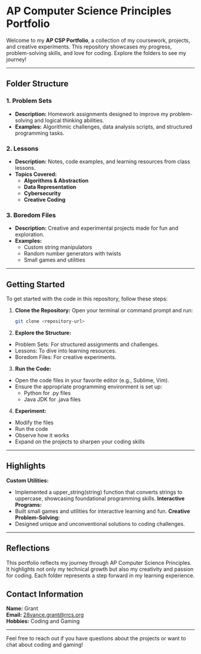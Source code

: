 # **AP Computer Science Principles Portfolio**

Welcome to my **AP CSP Portfolio**, a collection of my coursework, projects, and creative experiments. This repository showcases my progress, problem-solving skills, and love for coding. Explore the folders to see my journey!

---

## **Folder Structure**

### **1. Problem Sets**
- **Description:** Homework assignments designed to improve my problem-solving and logical thinking abilities.
- **Examples:** Algorithmic challenges, data analysis scripts, and structured programming tasks.

### **2. Lessons**
- **Description:** Notes, code examples, and learning resources from class lessons.
- **Topics Covered:**
  - **Algorithms & Abstraction**
  - **Data Representation**
  - **Cybersecurity**
  - **Creative Coding**

### **3. Boredom Files**
- **Description:** Creative and experimental projects made for fun and exploration.
- **Examples:** 
  - Custom string manipulators
  - Random number generators with twists
  - Small games and utilities

---

## **Getting Started**

To get started with the code in this repository, follow these steps:

1. **Clone the Repository:**
   Open your terminal or command prompt and run:
   ```bash
   git clone <repository-url>
2. **Explore the Structure:**
  - Problem Sets: For structured assignments and challenges.
  - Lessons: To dive into learning resources.
  - Boredom Files: For creative experiments.
3. **Run the Code:**
  - Open the code files in your favorite editor (e.g., Sublime, Vim).
  - Ensure the appropriate programming environment is set up:
    - Python for .py files
    - Java JDK for .java files
4. **Experiment:**
  - Modify the files
  - Run the code
  - Observe how it works
  - Expand on the projects to sharpen your coding skills
---

## **Highlights**

**Custom Utilities:**
  - Implemented a upper_string(string) function that converts strings to uppercase, showcasing foundational programming skills.
**Interactive Programs:**
  - Built small games and utilities for interactive learning and fun.
**Creative Problem-Solving:**
  - Designed unique and unconventional solutions to coding challenges.
---

## **Reflections**

This portfolio reflects my journey through AP Computer Science Principles. It highlights not only my technical growth but also my creativity and passion for coding. Each folder represents a step forward in my learning experience.

## **Contact Information**

**Name:** Grant \
**Email:** 28vance.grant@rrcs.org \
**Hobbies:** Coding and Gaming

---
Feel free to reach out if you have questions about the projects or want to chat about coding and gaming!
